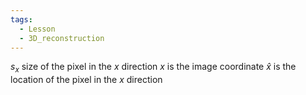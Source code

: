 ```yaml
---
tags:
  - Lesson
  - 3D_reconstruction
---
```

$s_x$ size of the pixel in the $x$ direction
$x$ is the image coordinate
$\hat{x}$ is the location of the pixel in the $x$ direction